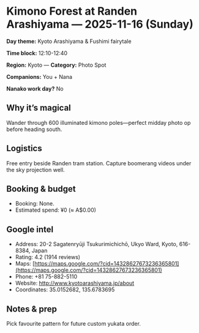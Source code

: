 # Kimono Forest at Randen Arashiyama — 2025-11-16 (Sunday)

**Day theme:** Kyoto Arashiyama & Fushimi fairytale

**Time block:** 12:10-12:40

**Region:** Kyoto — **Category:** Photo Spot

**Companions:** You + Nana

**Nanako work day?** No

## Why it’s magical
Wander through 600 illuminated kimono poles—perfect midday photo op before heading south.

## Logistics
Free entry beside Randen tram station. Capture boomerang videos under the sky projection well.

## Booking & budget
- Booking: None.
- Estimated spend: ¥0 (≈ A$0.00)

## Google intel
- Address: 20-2 Sagatenryūji Tsukurimichichō, Ukyo Ward, Kyoto, 616-8384, Japan
- Rating: 4.2 (1914 reviews)
- Maps: [https://maps.google.com/?cid=14328627673236365801](https://maps.google.com/?cid=14328627673236365801)
- Phone: +81 75-882-5110
- Website: http://www.kyotoarashiyama.jp/about
- Coordinates: 35.0152682, 135.6783695

## Notes & prep
Pick favourite pattern for future custom yukata order.
